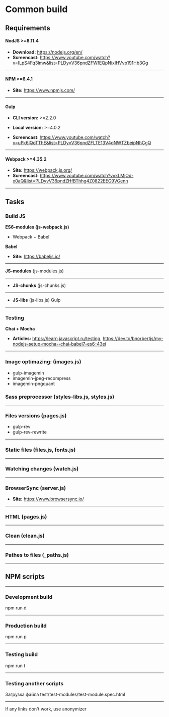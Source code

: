 # Common build

## Requirements

#### NodJS >=8.11.4
* **Download:** https://nodejs.org/en/
* **Screencast:** https://www.youtube.com/watch?v=ILpS4Fq3lmw&list=PLDyvV36pndZFWfEQpNixIHVvp191Hb3Gg

***

#### NPM >=6.4.1
* **Site:** https://www.npmjs.com/

***

#### Gulp
* **CLI version:** >=2.2.0
* **Local version:** >=4.0.2

* **Screencast**: https://www.youtube.com/watch?v=uPk6lQoTThE&list=PLDyvV36pndZFLTE13V4qNWTZbeipNhCgQ

***

#### Webpack >=4.35.2
* **Site:** https://webpack.js.org/
* **Screencast:** https://www.youtube.com/watch?v=kLMjOd-x0aQ&list=PLDyvV36pndZHfBThhg4Z0822EEG9VGenn

*** 

## Tasks

### Build JS

**ES6-modules (js-webpack.js)**
* Webpack + Babel

**Babel**
* **Site:** https://babeljs.io/

***

**JS-modules**	(js-modules.js)

***

* **JS-chunks** (js-chunks.js)

***

* **JS-libs** (js-libs.js)
Gulp

***

### Testing

**Chai + Mocha**
* **Articles:**
https://learn.javascript.ru/testing, https://dev.to/bnorbertjs/my-nodejs-setup-mocha--chai-babel7-es6-43ei

***

### Image optimazing: (images.js)
* gulp-imagemin
* imagemin-jpeg-recompress
* imagemin-pngquant



### Sass preprocessor (styles-libs.js, styles.js)

***


### Files versions (pages.js)
 * gulp-rev
 * gulp-rev-rewrite
 
***
 
 
### Static files (files.js, fonts.js)

***


### Watching changes (watch.js) 

***


### BrowserSync (server.js)
* **Site:** https://www.browsersync.io/

***


### HTML (pages.js)

***


### Clean (clean.js)

***


### Pathes to files (_paths.js)

***


## NPM scripts

***


### Development build
npm run d

***

### Production build
npm run p

***


### Testing build
npm run t

***

### Testing another scripts
Загрузка файла test/test-modules/test-module.spec.html
 
***

If any links don't work, use anonymizer
